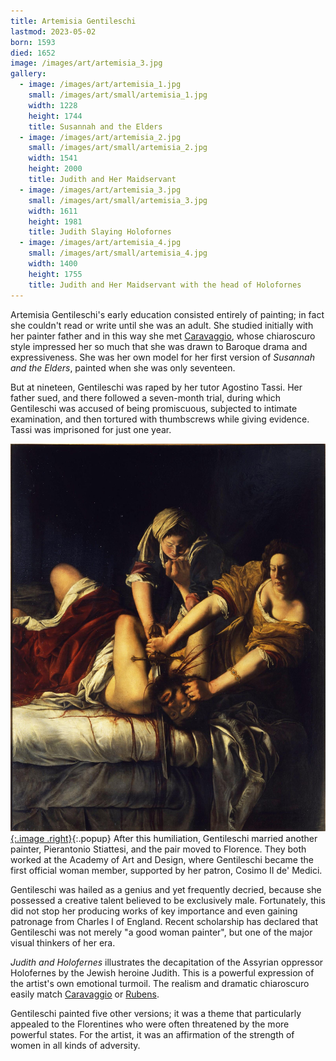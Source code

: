 ```yaml
---
title: Artemisia Gentileschi
lastmod: 2023-05-02
born: 1593
died: 1652
image: /images/art/artemisia_3.jpg
gallery:
  - image: /images/art/artemisia_1.jpg
    small: /images/art/small/artemisia_1.jpg
    width: 1228
    height: 1744
    title: Susannah and the Elders
  - image: /images/art/artemisia_2.jpg
    small: /images/art/small/artemisia_2.jpg
    width: 1541
    height: 2000
    title: Judith and Her Maidservant
  - image: /images/art/artemisia_3.jpg
    small: /images/art/small/artemisia_3.jpg
    width: 1611
    height: 1981
    title: Judith Slaying Holofornes
  - image: /images/art/artemisia_4.jpg
    small: /images/art/small/artemisia_4.jpg
    width: 1400
    height: 1755
    title: Judith and Her Maidservant with the head of Holofornes
---
```


Artemisia Gentileschi's early education consisted entirely of painting; in fact
she couldn't read or write until she was an adult. She studied initially with
her painter father and in this way she met [Caravaggio](/art/caravaggio/), whose
chiaroscuro style impressed her so much that she was drawn to Baroque drama and
expressiveness. She was her own model for her first version of _Susannah and
the Elders_, painted when she was only seventeen.

But at nineteen, Gentileschi was raped by her tutor Agostino Tassi. Her father
sued, and there followed a seven-month trial, during which Gentileschi was
accused of being promiscuous, subjected to intimate examination, and then
tortured with thumbscrews while giving evidence. Tassi was imprisoned for just
one year.

[![Judith Slaying Holofornes](/images/art/artemisia_3.jpg){:.image .right}](/images/art/artemisia_3.jpg){:.popup}
After this humiliation, Gentileschi married another painter, Pierantonio
Stiattesi, and the pair moved to Florence. They both worked at the Academy of
Art and Design, where Gentileschi became the first official woman member,
supported by her patron, Cosimo II de' Medici.

Gentileschi was hailed as a genius and yet frequently decried, because she
possessed a creative talent believed to be exclusively male. Fortunately, this
did not stop her producing works of key importance and even gaining patronage
from Charles I of England. Recent scholarship has declared that Gentileschi
was not merely "a good woman painter", but one of the major visual thinkers of
her era.

_Judith and Holofernes_ illustrates the decapitation of the Assyrian
oppressor Holofernes by the Jewish heroine Judith. This is a powerful
expression of the artist's own emotional turmoil. The realism and dramatic
chiaroscuro easily match [Caravaggio](/art/caravaggio/) or [Rubens](/art/rubens/).

Gentileschi painted five other versions; it was a theme that particularly
appealed to the Florentines who were often threatened by the more powerful
states. For the artist, it was an affirmation of the strength of women in all
kinds of adversity.
